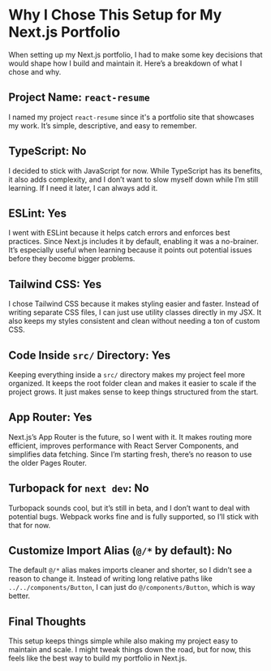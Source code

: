 # Why I Chose This Setup for My Next.js Portfolio

When setting up my Next.js portfolio, I had to make some key decisions that would shape how I build and maintain it. Here’s a breakdown of what I chose and why.

## Project Name: `react-resume`
I named my project `react-resume` since it's a portfolio site that showcases my work. It’s simple, descriptive, and easy to remember.

## TypeScript: **No**
I decided to stick with JavaScript for now. While TypeScript has its benefits, it also adds complexity, and I don’t want to slow myself down while I’m still learning. If I need it later, I can always add it.

## ESLint: **Yes**
I went with ESLint because it helps catch errors and enforces best practices. Since Next.js includes it by default, enabling it was a no-brainer. It’s especially useful when learning because it points out potential issues before they become bigger problems.

## Tailwind CSS: **Yes**
I chose Tailwind CSS because it makes styling easier and faster. Instead of writing separate CSS files, I can just use utility classes directly in my JSX. It also keeps my styles consistent and clean without needing a ton of custom CSS.

## Code Inside `src/` Directory: **Yes**
Keeping everything inside a `src/` directory makes my project feel more organized. It keeps the root folder clean and makes it easier to scale if the project grows. It just makes sense to keep things structured from the start.

## App Router: **Yes**
Next.js’s App Router is the future, so I went with it. It makes routing more efficient, improves performance with React Server Components, and simplifies data fetching. Since I’m starting fresh, there’s no reason to use the older Pages Router.

## Turbopack for `next dev`: **No**
Turbopack sounds cool, but it’s still in beta, and I don’t want to deal with potential bugs. Webpack works fine and is fully supported, so I’ll stick with that for now.

## Customize Import Alias (`@/*` by default): **No**
The default `@/*` alias makes imports cleaner and shorter, so I didn’t see a reason to change it. Instead of writing long relative paths like `../../components/Button`, I can just do `@/components/Button`, which is way better.

## Final Thoughts
This setup keeps things simple while also making my project easy to maintain and scale. I might tweak things down the road, but for now, this feels like the best way to build my portfolio in Next.js.
